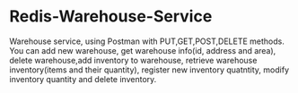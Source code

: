 # Redis-Warehouse-Service
Warehouse service, using Postman with PUT,GET,POST,DELETE methods. You can add new warehouse, get warehouse info(id, address and area), delete warehouse,add inventory to warehouse, retrieve warehouse inventory(items and their quantity), register new inventory quatntity, modify inventory quantity and delete inventory. 
